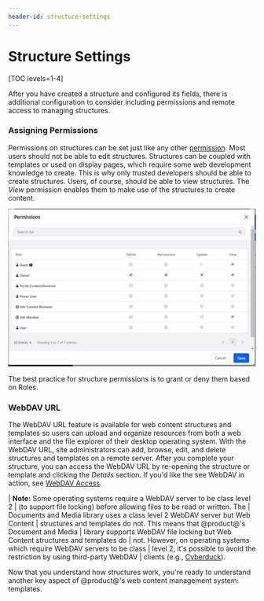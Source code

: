 ```yaml
---
header-id: structure-settings
---
```


# Structure Settings

[TOC levels=1-4]

After you have created a structure and configured its fields, there is
additional configuration to consider including permissions and remote access to
managing structures.

### Assigning Permissions

Permissions on structures can be set just like any other 
[permission](/docs/7-2/user/-/knowledge_base/u/roles-and-permissions).
Most users should not be able to edit structures. Structures can be coupled with 
templates or used on display pages, which require some web development knowledge 
to create. This is why only trusted developers should be able to create 
structures. Users, of course, should be able to view structures. The *View* 
permission enables them to make use of the structures to create content.

![Figure 1: You're able to assign structure permissions via the *Actions* button.](../../../../../../images/web-content-structure-permissions.png)

The best practice for structure permissions is to grant or deny them based on
Roles.

### WebDAV URL

The WebDAV URL feature is available for web content structures and templates so
users can upload and organize resources from both a web interface and the file
explorer of their desktop operating system. With the WebDAV URL, site
administrators can add, browse, edit, and delete structures and templates on
a remote server. After you complete your structure, you can access the WebDAV
URL by re-opening the structure or template and clicking the *Details* section.
If you'd like the see WebDAV in action, see 
[WebDAV Access](/docs/7-2/user/-/knowledge_base/u/desktop-access-to-documents-and-media). 

| **Note:** Some operating systems require a WebDAV server to be class level 2
| (to support file locking) before allowing files to be read or written. The
| Documents and Media library uses a class level 2 WebDAV server but Web Content
| structures and templates do not. This means that @product@'s Document and Media
| library supports WebDAV file locking but Web Content structures and templates do
| not. However, on operating systems which require WebDAV servers to be class
| level 2, it's possible to avoid the restriction by using third-party WebDAV
| clients (e.g., [Cyberduck](http://cyberduck.ch)).

Now that you understand how structures work, you're ready to understand another 
key aspect of @product@'s web content management system: templates.
